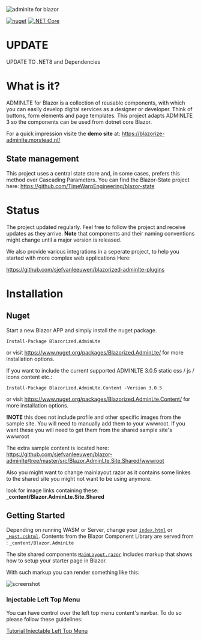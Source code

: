 ﻿![adminlte for blazor](docs/img/blazor-adminlte.svg)

[![nuget](https://img.shields.io/nuget/v/Blazorized.AdminLte)](https://www.nuget.org/packages/Blazorized.AdminLte/)
[![.NET Core](https://github.com/sjefvanleeuwen/blazor-adminlte/workflows/.NET%20Core/badge.svg)](https://github.com/sjefvanleeuwen/blazor-adminlte/actions)

# UPDATE
UPDATE TO .NET8 and Dependencies

# What is it?

ADMINLTE for Blazor is a collection of reusable components, with which you can easily develop digital services as a designer or developer. Think of buttons, form elements and page templates. This project adapts ADMINLTE 3 so the components can be used from dotnet core Blazor.

For a quick impression visite the **demo site** at: https://blazorize-adminlte.morstead.nl/

## State management

This project uses a central state store and, in some cases, prefers this method over Cascading Parameters. You can find the Blazor-State project here:
https://github.com/TimeWarpEngineering/blazor-state

# Status

The project updated regularly. Feel free to follow the project and receive updates as they arrive.
**Note** that components and their naming conventions might change until a major version is released.

We also provide various integrations in a seperate project, to help you started with more complex web applications Here:

https://github.com/sjefvanleeuwen/blazorized-adminlte-plugins

# Installation

## Nuget

Start a new Blazor APP and simply install the nuget package.

```
Install-Package Blazorized.AdminLte
```
or visit https://www.nuget.org/packages/Blazorized.AdminLte/ for more installation options.

If you want to include the current supported ADMINLTE 3.0.5 static css / js / icons content etc.:

```
Install-Package Blazorized.AdminLte.Content -Version 3.0.5
```
or visit https://www.nuget.org/packages/Blazorized.AdminLte.Content/ for more installation options.

**!NOTE** this does not include profile and other specific images from the sample site. You will need to manually add them to your wwwroot.
If you want these you will need to get them from the shared sample site's wwwroot

The extra sample content is located here:
https://github.com/sjefvanleeuwen/blazor-adminlte/tree/master/src/Blazor.AdminLte.Site.Shared/wwwroot

Also you might want to change mainlayout.razor as it contains some linkes to the shared site you might not want to be using anymore.

look for image links containing these:  **_content/Blazor.AdminLte.Site.Shared**

## Getting Started


Depending on running WASM or Server, change your 
[`index.html`](./src/Blazor.AdminLte.Wasm/wwwroot/index.html) or
[`_Host.cshtml`](./src/Blazor.AdminLte.Site/Pages/_Host.cshtml).
Contents from the Blazor Component Library are served from : `_content/Blazor.AdminLte`

The site shared components [`MainLayout.razor`](./src/Blazor.AdminLte.Site.Shared/MainLayout.razor) includes markup that shows how to setup your starter page in Blazor.

With such markup you can render something like this:

![screenshot](docs/img/adminlte-screenshot.png)

### Injectable Left Top Menu

You can have control over the left top menu content's navbar. To do so please follow these guidelines:

[Tutorial Injectable  Left Top Menu](./docs/navbar-left-injectable-menu.md)

